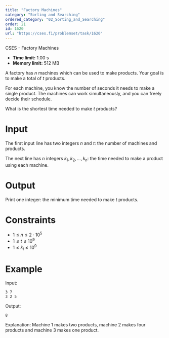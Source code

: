 ```yaml
---
title: "Factory Machines"
category: "Sorting and Searching"
ordered_category: "02_Sorting_and_Searching"
order: 21
id: 1620
url: "https://cses.fi/problemset/task/1620"
---
```


CSES - Factory Machines

  * **Time limit:** 1.00 s
  * **Memory limit:** 512 MB

A factory has $n$ machines which can be used to make products. Your goal is to
make a total of $t$ products.

For each machine, you know the number of seconds it needs to make a single
product. The machines can work simultaneously, and you can freely decide their
schedule.

What is the shortest time needed to make $t$ products?

# Input

The first input line has two integers $n$ and $t$: the number of machines and
products.

The next line has $n$ integers $k_1,k_2,\dots,k_n$: the time needed to make a
product using each machine.

# Output

Print one integer: the minimum time needed to make $t$ products.

# Constraints

  * $1 \le n \le 2 \cdot 10^5$
  * $1 \le t \le 10^9$
  * $1 \le k_i \le 10^9$

# Example

Input:

    
    
    3 7
    3 2 5
    

Output:

    
    
    8
    

Explanation: Machine 1 makes two products, machine 2 makes four products and
machine 3 makes one product.

